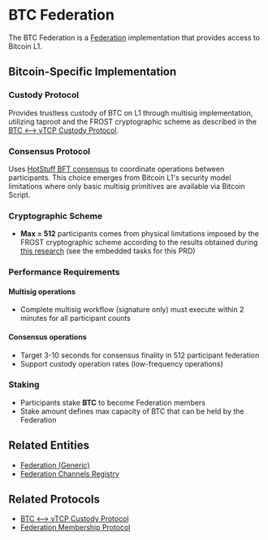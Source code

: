 # BTC Federation

The BTC Federation is a [Federation](/architecture/common/entities/federation.md) implementation that provides access to Bitcoin L1.

## Bitcoin-Specific Implementation

### Custody Protocol
Provides trustless custody of BTC on L1 through multisig implementation, utilizing taproot and the FROST cryptographic scheme as described in the [BTC ⟷ vTCP Custody Protocol](/architecture/federation/protocols/protocol_btc<>vtcp_custody_human_description.md).

### Consensus Protocol
Uses [HotStuff BFT consensus](/architecture/federation/adrs/ADR-005-hotstuff-consensus-protocol.md) to coordinate operations between participants. This choice emerges from Bitcoin L1's security model limitations where only basic multisig primitives are available via Bitcoin Script.

### Cryptographic Scheme
- **Max = 512** participants comes from physical limitations imposed by the FROST cryptographic scheme according to the results obtained during [this research](/workflow/prd/federation/01_taproot_multisig.md) (see the embedded tasks for this PRD)

### Performance Requirements

#### Multisig operations
- Complete multisig workflow (signature only) must execute within 2 minutes for all participant counts

#### Consensus operations
- Target 3-10 seconds for consensus finality in 512 participant federation
- Support custody operation rates (low-frequency operations)

### Staking
- Participants stake **BTC** to become Federation members
- Stake amount defines max capacity of BTC that can be held by the Federation

## Related Entities
- [Federation (Generic)](/architecture/common/entities/federation.md)
- [Federation Channels Registry](/architecture/federation/entities/federation_channels_registry.md)

## Related Protocols
- [BTC ⟷ vTCP Custody Protocol](/architecture/federation/protocols/protocol_btc<>vtcp_custody_human_description.md)
- [Federation Membership Protocol](/architecture/common/protocols/protocol_federation_membership.md)